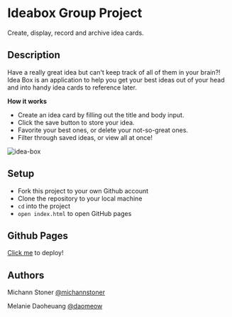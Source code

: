 # Ideabox Group Project

Create, display, record and archive idea cards.

## Description
Have a really great idea but can't keep track of all of them in your brain?! Idea Box is an application to help you get your best ideas out of your head and into handy idea cards to reference later. 

**How it works**
- Create an idea card by filling out the title and body input.
- Click the save button to store your idea.
- Favorite your best ones, or delete your not-so-great ones.
- Filter through saved ideas, or view all at once! 

<img alt="idea-box" src="https://user-images.githubusercontent.com/76269802/109745249-d12fa600-7b90-11eb-9ca8-3be3d2b59578.png">

## Setup
- Fork this project to your own Github account
- Clone the repository to your local machine
- `cd` into the project
- `open index.html` to open GitHub pages

## Github Pages
[Click me](https://daomeow.github.io/ideabox-boilerplate/) to deploy!
  
## Authors
Michann Stoner [@michannstoner](https://github.com/michannstoner)

Melanie Daoheuang [@daomeow](https://github.com/daomeow) 

